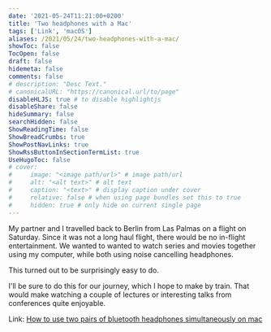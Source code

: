 ```yaml
---
date: '2021-05-24T11:21:00+0200'
title: 'Two headphones with a Mac'
tags: ['Link', 'macOS']
aliases: /2021/05/24/two-headphones-with-a-mac/
showToc: false
TocOpen: false
draft: false
hidemeta: false
comments: false
# description: "Desc Text."
# canonicalURL: "https://canonical.url/to/page"
disableHLJS: true # to disable highlightjs
disableShare: false
hideSummary: false
searchHidden: false
ShowReadingTime: false
ShowBreadCrumbs: true
ShowPostNavLinks: true
ShowRssButtonInSectionTermList: true
UseHugoToc: false
# cover:
#     image: "<image path/url>" # image path/url
#     alt: "<alt text>" # alt text
#     caption: "<text>" # display caption under cover
#     relative: false # when using page bundles set this to true
#     hidden: true # only hide on current single page
---
```


My partner and I travelled back to Berlin from Las Palmas on a flight on Saturday. Since it was not a long haul flight, there would be no in-flight entertainment. We wanted to wanted to watch series and movies together using my computer, while both using noise cancelling headphones.

This turned out to be surprisingly easy to do.

I'll be sure to do this for our journey, which I hope to make by train. That would make watching a couple of lectures or interesting talks from conferences quite enjoyable.

Link: [How to use two pairs of bluetooth headphones simultaneously on mac](https://eshop.macsales.com/blog/45707-how-to-use-two-pairs-of-bluetooth-headphones-simultaneously-on-mac/)
